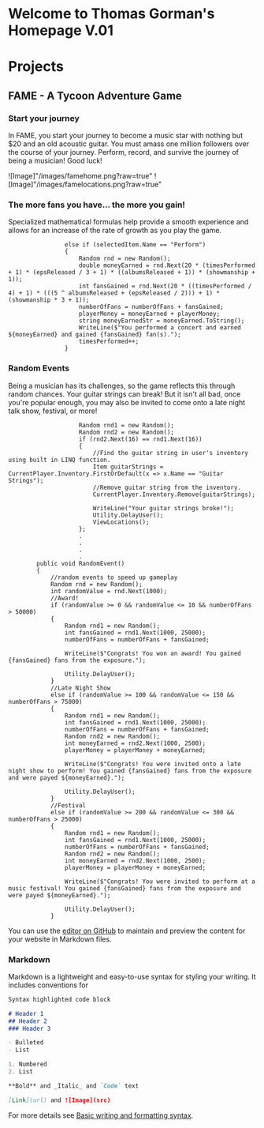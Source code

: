 # Welcome to Thomas Gorman's Homepage V.01

# Projects

## FAME - A Tycoon Adventure Game

### Start your journey

In FAME, you start your journey to become a music star with nothing but $20 and an old acoustic guitar. You must amass one million followers over the course of your journey. Perform, record, and survive the journey of being a musician! Good luck!

![Image]"/images/famehome.png?raw=true"
![Image]"/images/famelocations.png?raw=true"

### The more fans you have... the more you gain!

Specialized mathematical formulas help provide a smooth experience and allows for an increase of the rate of growth as you play the game.

```code example
                else if (selectedItem.Name == "Perform")
                {
                    Random rnd = new Random();
                    double moneyEarned = rnd.Next(20 * (timesPerformed + 1) * (epsReleased / 3 + 1) * ((albumsReleased + 1)) * (showmanship + 1));
                    int fansGained = rnd.Next(20 * ((timesPerformed / 4) + 1) * (((5 ^ albumsReleased + (epsReleased / 2))) + 1) * (showmanship * 3 + 1));
                    numberOfFans = numberOfFans + fansGained;
                    playerMoney = moneyEarned + playerMoney;
                    string moneyEarnedStr = moneyEarned.ToString();
                    WriteLine($"You performed a concert and earned ${moneyEarned} and gained {fansGained} fan(s).");
                    timesPerformed++;
                }
 ```

### Random Events

Being a musician has its challenges, so the game reflects this through random chances. Your guitar strings can break! But it isn't all bad, once you're popular enough, you may also be invited to come onto a late night talk show, festival, or more!

```code example 2
                    Random rnd1 = new Random();
                    Random rnd2 = new Random();
                    if (rnd2.Next(16) == rnd1.Next(16))
                    {
                        //Find the guitar string in user's inventory using built in LINQ function.
                        Item guitarStrings = CurrentPlayer.Inventory.FirstOrDefault(x => x.Name == "Guitar Strings");
                        //Remove guitar string from the inventory.
                        CurrentPlayer.Inventory.Remove(guitarStrings);

                        WriteLine("Your guitar strings broke!");
                        Utility.DelayUser();
                        ViewLocations();
                    };
                    .
                    .
                    .
                    .
        public void RandomEvent()
        {
            //random events to speed up gameplay
            Random rnd = new Random();
            int randomValue = rnd.Next(1000);
            //Award!
            if (randomValue >= 0 && randomValue <= 10 && numberOfFans > 50000)
            {
                Random rnd1 = new Random();
                int fansGained = rnd1.Next(1000, 25000);
                numberOfFans = numberOfFans + fansGained;

                WriteLine($"Congrats! You won an award! You gained {fansGained} fans from the exposure.");

                Utility.DelayUser();
            }
            //Late Night Show
            else if (randomValue >= 100 && randomValue <= 150 && numberOfFans > 75000)
            {
                Random rnd1 = new Random();
                int fansGained = rnd1.Next(1000, 25000);
                numberOfFans = numberOfFans + fansGained;
                Random rnd2 = new Random();
                int moneyEarned = rnd2.Next(1000, 2500);
                playerMoney = playerMoney + moneyEarned;

                WriteLine($"Congrats! You were invited onto a late night show to perform! You gained {fansGained} fans from the exposure and were payed ${moneyEarned}.");

                Utility.DelayUser();
            }
            //Festival
            else if (randomValue >= 200 && randomValue <= 300 && numberOfFans > 25000)
            {
                Random rnd1 = new Random();
                int fansGained = rnd1.Next(1000, 25000);
                numberOfFans = numberOfFans + fansGained;
                Random rnd2 = new Random();
                int moneyEarned = rnd2.Next(1000, 2500);
                playerMoney = playerMoney + moneyEarned;

                WriteLine($"Congrats! You were invited to perform at a music festival! You gained {fansGained} fans from the exposure and were payed ${moneyEarned}.");

                Utility.DelayUser();
            }
 ```
                    
You can use the [editor on GitHub](https://github.com/tmgorman23/tmgorman23.github.io/edit/main/README.md) to maintain and preview the content for your website in Markdown files.

### Markdown

Markdown is a lightweight and easy-to-use syntax for styling your writing. It includes conventions for

```markdown
Syntax highlighted code block

# Header 1
## Header 2
### Header 3

- Bulleted
- List

1. Numbered
2. List

**Bold** and _Italic_ and `Code` text

[Link](url) and ![Image](src)
```

For more details see [Basic writing and formatting syntax](https://docs.github.com/en/github/writing-on-github/getting-started-with-writing-and-formatting-on-github/basic-writing-and-formatting-syntax).


